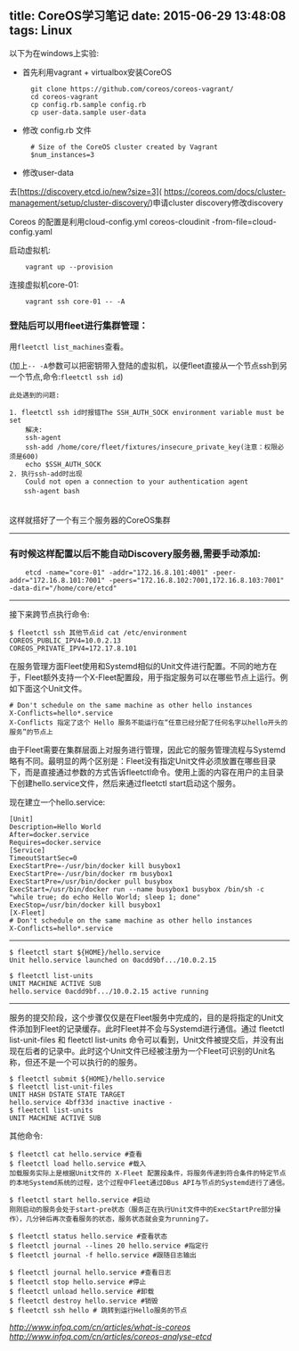 title: CoreOS学习笔记
date: 2015-06-29 13:48:08
tags: Linux
---
以下为在windows上实验:

- 首先利用vagrant + virtualbox安装CoreOS


        git clone https://github.com/coreos/coreos-vagrant/
        cd coreos-vagrant
        cp config.rb.sample config.rb
        cp user-data.sample user-data

        
- 修改 config.rb 文件


        # Size of the CoreOS cluster created by Vagrant
        $num_instances=3


- 修改user-data

去[https://discovery.etcd.io/new?size=3]( https://coreos.com/docs/cluster-management/setup/cluster-discovery/)申请cluster  discovery修改discovery
        
        
Coreos 的配置是利用cloud-config.yml
coreos-cloudinit -from-file=cloud-config.yaml


启动虚拟机:

        vagrant up --provision
        
连接虚拟机core-01:

        vagrant ssh core-01 -- -A

### 登陆后可以用fleet进行集群管理：      
用`fleetctl list_machines`查看。

(加上`-- -A`参数可以把密钥带入登陆的虚拟机，以便fleet直接从一个节点ssh到另一个节点,命令:`fleetctl ssh id`)

`此处遇到的问题:`

    1. fleetctl ssh id时报错The SSH_AUTH_SOCK environment variable must be set 
        解决:
        ssh-agent
        ssh-add /home/core/fleet/fixtures/insecure_private_key(注意：权限必须是600)
        echo $SSH_AUTH_SOCK
    2. 执行ssh-add时出现
        Could not open a connection to your authentication agent
    　  ssh-agent bash
　  
这样就搭好了一个有三个服务器的CoreOS集群

---

### 有时候这样配置以后不能自动Discovery服务器,需要手动添加:

        etcd -name="core-01" -addr="172.16.8.101:4001" -peer-addr="172.16.8.101:7001" -peers="172.16.8.102:7001,172.16.8.103:7001" -data-dir="/home/core/etcd"  
        
---

接下来跨节点执行命令:

    $ fleetctl ssh 其他节点id cat /etc/environment
    COREOS_PUBLIC_IPV4=10.0.2.13
    COREOS_PRIVATE_IPV4=172.17.8.101

在服务管理方面Fleet使用和Systemd相似的Unit文件进行配置。不同的地方在于，Fleet额外支持一个X-Fleet配置段，用于指定服务可以在哪些节点上运行。例如下面这个Unit文件。

    # Don't schedule on the same machine as other hello instances
    X-Conflicts=hello*.service
    X-Conflicts 指定了这个 Hello 服务不能运行在“任意已经分配了任何名字以hello开头的服务”的节点上
    
  由于Fleet需要在集群层面上对服务进行管理，因此它的服务管理流程与Systemd略有不同。最明显的两个区别是：Fleet没有指定Unit文件必须放置在哪些目录下，而是直接通过参数的方式告诉fleetctl命令。使用上面的内容在用户的主目录下创建hello.service文件，然后来通过fleetctl start启动这个服务。

现在建立一个hello.service:

    [Unit]
    Description=Hello World
    After=docker.service
    Requires=docker.service
    [Service]
    TimeoutStartSec=0
    ExecStartPre=-/usr/bin/docker kill busybox1
    ExecStartPre=-/usr/bin/docker rm busybox1
    ExecStartPre=/usr/bin/docker pull busybox
    ExecStart=/usr/bin/docker run --name busybox1 busybox /bin/sh -c "while true; do echo Hello World; sleep 1; done"
    ExecStop=/usr/bin/docker kill busybox1
    [X-Fleet]
    # Don't schedule on the same machine as other hello instances
    X-Conflicts=hello*.service
    
---
    $ fleetctl start ${HOME}/hello.service
    Unit hello.service launched on 0acdd9bf.../10.0.2.15

    $ fleetctl list-units
    UNIT MACHINE ACTIVE SUB
    hello.service 0acdd9bf.../10.0.2.15 active running
    
---
服务的提交阶段，这个步骤仅仅是在Fleet服务中完成的，目的是将指定的Unit文件添加到Fleet的记录缓存。此时Fleet并不会与Systemd进行通信。通过 fleetctl list-unit-files 和 fleetctl list-units 命令可以看到，Unit文件被提交后，并没有出现在后者的记录中。此时这个Unit文件已经被注册为一个Fleet可识别的Unit名称，但还不是一个可以执行的的服务。
 
    $ fleetctl submit ${HOME}/hello.service
    $ fleetctl list-unit-files
    UNIT HASH DSTATE STATE TARGET
    hello.service 4bff33d inactive inactive -
    $ fleetctl list-units
    UNIT MACHINE ACTIVE SUB

 其他命令:
 
    $ fleetctl cat hello.service #查看
    $ fleetctl load hello.service #载入
    加载服务实际上是根据Unit文件的 X-Fleet 配置段条件，将服务传递到符合条件的特定节点的本地Systemd系统的过程，这个过程中Fleet通过DBus API与节点的Systemd进行了通信。
    
    $ fleetctl start hello.service #启动
    刚刚启动的服务会处于start-pre状态（服务正在执行Unit文件中的ExecStartPre部分操作），几分钟后再次查看服务的状态，服务状态就会变为running了。
    
    $ fleetctl status hello.service #查看状态
    $ fleetctl journal --lines 20 hello.service #指定行
    $ fleetctl journal -f hello.service #跟随日志输出
    
    $ fleetctl journal hello.service #查看日志
    $ fleetctl stop hello.service #停止
    $ fleetctl unload hello.service #卸载
    $ fleetctl destroy hello.service #销毁
    $ fleetctl ssh hello # 跳转到运行Hello服务的节点
 
*http://www.infoq.com/cn/articles/what-is-coreos*
*http://www.infoq.com/cn/articles/coreos-analyse-etcd*




